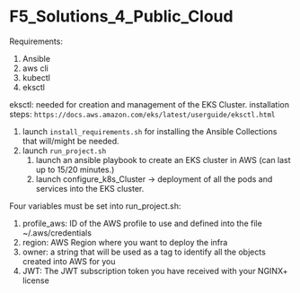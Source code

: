 # F5_Solutions_4_Public_Cloud


Requirements:

1) Ansible
2) aws cli
3) kubectl
4) eksctl

eksctl: 
needed for creation and management of the EKS Cluster.
installation steps: `https://docs.aws.amazon.com/eks/latest/userguide/eksctl.html`

1) launch `install_requirements.sh` for installing the Ansible Collections that will/might be needed.
2) launch `run_project.sh`
   1) launch an ansible playbook to create an EKS cluster in AWS (can last up to 15/20 minutes.)
   2) launch configure_k8s_Cluster -> deployment of all the pods and services into the EKS cluster.

Four variables must be set into run_project.sh:
1) profile_aws: ID of the AWS profile to use and defined into the file ~/.aws/credentials
2) region: AWS Region where you want to deploy the infra
3) owner: a string that will be used as a tag to identify all the objects created into AWS for you
4) JWT: The JWT subscription token you have received with your NGINX+ license



